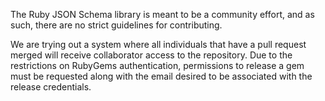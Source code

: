 The Ruby JSON Schema library is meant to be a community effort, and as such, there are no strict guidelines for contributing.

We are trying out a system where all individuals that have a pull request merged will receive collaborator access to the repository. Due to the restrictions on RubyGems authentication, permissions to release a gem must be requested along with the email desired to be associated with the release credentials.